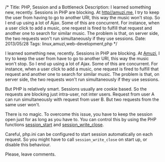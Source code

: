 /*
Title: PHP, Session and a Bottleneck
Description: I learned something new, recently. Sessions in PHP are blocking. At [http//amuzi.me](Amuzi), I try to keep the user from having to go to another URI, this way the music won't stop. So I end up using a lot of Ajax. Some of this are concurrent. For instance, when a user click to add a music, one request is fired to fulfill that request and another one to search for similar music. The problem is that, on server side, the two requests won't run simultaneously if they use sessions.
Date: 2013/05/28
Tags: linux,amuzi,web-development,php
*/

I learned something new, recently. Sessions in PHP are blocking. At
[Amuzi](http://amuzi.me), I try to keep the user from have to go to another
URI, this way the music won't stop. So I end up using a lot of Ajax. Some of
this are concurrent. For instance, when a user click to add a music, one
request is fired to fulfill that request and another one to search for similar
music. The problem is that, on server side, the two requests won't run
simultaneously if they use sessions.

But PHP is relatively smart. Sessions usually are cookie based. So the requests
are blocking just intra-user, not inter users. Request from user A can run
simultaneously with request from user B. But two requests from the same user
won't.

There is no magic. To overcome this issue, you have to keep the session open
just for as long as you have to. You can control this by using the PHP functions
[session_start](http://www.php.net/manual/en/function.session-start.php) and
[session_write_close](http://www.php.net/manual/en/function.session-write-close.php).

Careful, php.ini can be configured to start session automatically on each
request. So you might have to call `session_write_close` on start up, or disable
this behaviour.

Please, leave comments.
